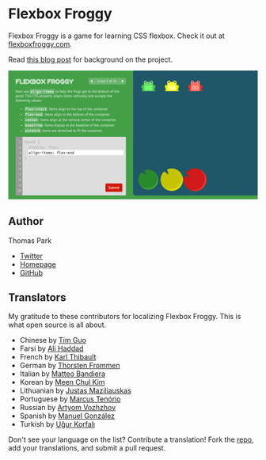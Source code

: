 Flexbox Froggy
=======

Flexbox Froggy is a game for learning CSS flexbox. Check it out at [flexboxfroggy.com](http://flexboxfroggy.com).

Read [this blog post](http://thomaspark.co/2015/11/learning-css-layout-with-flexbox-froggy/) for background on the project.

![FontCDN screenshot](./images/screenshot.png)

## Author

Thomas Park

* [Twitter](https://twitter.com/thomashpark)
* [Homepage](http://thomaspark.co)
* [GitHub](https://github.com/thomaspark)

## Translators

My gratitude to these contributors for localizing Flexbox Froggy. This is what open source is all about.

* Chinese by [Tim Guo](https://github.com/timguoqk)
* Farsi by [Ali Haddad](https://github.com/alihaddadkar)
* French by [Karl Thibault](https://github.com/Notuom)
* German by [Thorsten Frommen](https://github.com/tfrommen)
* Italian by [Matteo Bandiera](https://github.com/matteobandiera)
* Korean by [Meen Chul Kim](https://github.com/liberaliscomputing)
* Lithuanian by [Justas Maziliauskas](https://github.com/justutiz)
* Portuguese by [Marcus Tenório](https://github.com/mvtenorio)
* Russian by [Artyom Vozhzhov](https://github.com/artem328)
* Spanish by [Manuel González](https://github.com/manuelitox)
* Turkish by [Uğur Korfalı](https://github.com/kel-sakal-biyik)

Don't see your language on the list? Contribute a translation! Fork the [repo](https://github.com/thomaspark/flexboxfroggy/), add your translations, and submit a pull request.

